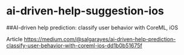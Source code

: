 # ai-driven-help-suggestion-ios
##AI-driven help prediction: classify user behavior with CoreML, iOS

Article https://medium.com/@salgarayes/ai-driven-help-prediction-classify-user-behavior-with-coreml-ios-dd1b0b51675f
